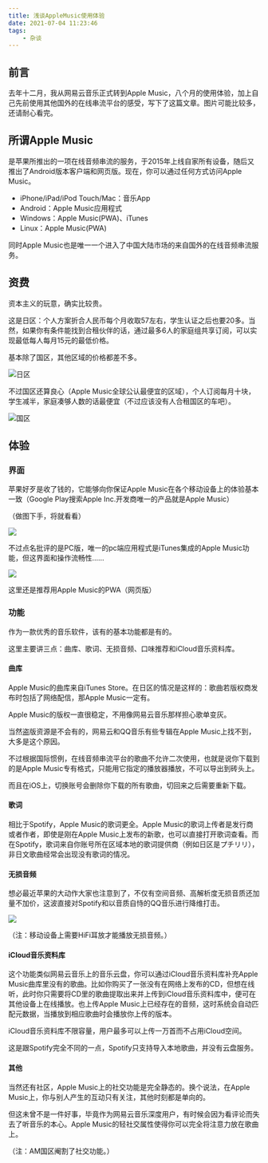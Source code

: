 ```yaml
---
title: 浅谈AppleMusic使用体验
date: 2021-07-04 11:23:46
tags:
    - 杂谈
---
```

## 前言

去年十二月，我从网易云音乐正式转到Apple Music，八个月的使用体验，加上自己先前使用其他国外的在线串流平台的感受，写下了这篇文章。图片可能比较多，还请耐心看完。

## 所谓Apple Music

是苹果所推出的一项在线音频串流的服务，于2015年上线自家所有设备，随后又推出了Android版本客户端和网页版。现在，你可以通过任何方式访问Apple Music。

- iPhone/iPad/iPod Touch/Mac：音乐App
- Android：Apple Music应用程式
- Windows：Apple Music(PWA)、iTunes
- Linux：Apple Music(PWA)

同时Apple Music也是唯一一个进入了中国大陆市场的来自国外的在线音频串流服务。

## 资费

资本主义的玩意，确实比较贵。

这是日区：个人方案折合人民币每个月收取57左右，学生认证之后也要20多。当然，如果你有条件能找到合租伙伴的话，通过最多6人的家庭组共享订阅，可以实现最低每人每月15元的最低价格。

基本除了国区，其他区域的价格都差不多。

![日区](https://pic.bangdream.moe/?/images/2021/07/04/r62cTS51BU/Screenshot_2021-07-04-12-06-57-911_com.apple.android.music.jpg)

不过国区还算良心（Apple Music全球公认最便宜的区域），个人订阅每月十块，学生减半，家庭凑够人数的话最便宜（不过应该没有人合租国区的车吧）。

![国区](https://pic.bangdream.moe/?/images/2021/07/04/SGkINwF5g8/Screenshot_2021-07-04-12-05-42-327_com.apple.android.music.jpg)

## 体验

### 界面

苹果好歹是收了钱的，它能够向你保证Apple Music在各个移动设备上的体验基本一致（Google Play搜索Apple Inc.开发商唯一的产品就是Apple Music）

（做图下手，将就看看）

![](https://pic.bangdream.moe/?/images/2021/07/%E6%9C%AA%E6%A0%87%E9%A2%98-1.jpg)

不过点名批评的是PC版，唯一的pc端应用程式是iTunes集成的Apple Music功能，但这界面和操作流畅性……

![](https://pic.bangdream.moe/?/images/2021/07/QQ%E6%88%AA%E5%9B%BE20210704125638.png)

这里还是推荐用Apple Music的PWA（网页版）

### 功能

作为一款优秀的音乐软件，该有的基本功能都是有的。

这里主要讲三点：曲库、歌词、无损音频、口味推荐和iCloud音乐资料库。

#### 曲库

Apple Music的曲库来自iTunes Store。在日区的情况是这样的：歌曲若版权商发布时包括了网络配信，那Apple Music一定有。

Apple Music的版权一直很稳定，不用像网易云音乐那样担心歌单变灰。

当然盗版资源是不会有的，网易云和QQ音乐有些专辑在Apple Music上找不到，大多是这个原因。

不过根据国际惯例，在线音频串流平台的歌曲不允许二次使用，也就是说你下载到的是Apple Music专有格式，只能用它指定的播放器播放，不可以导出到砖头上。

而且在iOS上，切换账号会删除你下载的所有歌曲，切回来之后需要重新下载。

#### 歌词

相比于Spotify，Apple Music的歌词更全。Apple Music的歌词上传者是发行商或者作者，即使是刚在Apple Music上发布的新歌，也可以直接打开歌词查看。而在Spotify，歌词来自你账号所在区域本地的歌词提供商（例如日区是プチリリ），非日文歌曲经常会出现没有歌词的情况。

#### 无损音频

想必最近苹果的大动作大家也注意到了，不仅有空间音频、高解析度无损音质还加量不加价，这波直接对Spotify和以音质自恃的QQ音乐进行降维打击。

![](https://pic.bangdream.moe/?/images/2021/07/04/c7dm5CuSxk/Screenshot_2021-07-04-13-42-01-252_com.apple.android.music.jpg)

（注：移动设备上需要HiFi耳放才能播放无损音频。）

#### iCloud音乐资料库

这个功能类似网易云音乐上的音乐云盘，你可以通过iCloud音乐资料库补充Apple Music曲库里没有的歌曲。比如你购买了一张没有在网络上发布的CD，但想在线听，此时你只需要将CD里的歌曲提取出来并上传到iCloud音乐资料库中，便可在其他设备上在线播放。也上传Apple Music上已经存在的音频，这时系统会自动匹配元数据，当播放到相应歌曲时会播放你上传的版本。

iCloud音乐资料库不限容量，用户最多可以上传一万首而不占用iCloud空间。

这是跟Spotify完全不同的一点，Spotify只支持导入本地歌曲，并没有云盘服务。

#### 其他

当然还有社区，Apple Music上的社交功能是完全静态的。换个说法，在Apple Music上，你与别人产生的互动只有关注，其他时刻都是单向的。

但这未曾不是一件好事，毕竟作为网易云音乐深度用户，有时候会因为看评论而失去了听音乐的本心。Apple Music的轻社交属性使得你可以完全将注意力放在歌曲上。

（注：AM国区阉割了社交功能。）